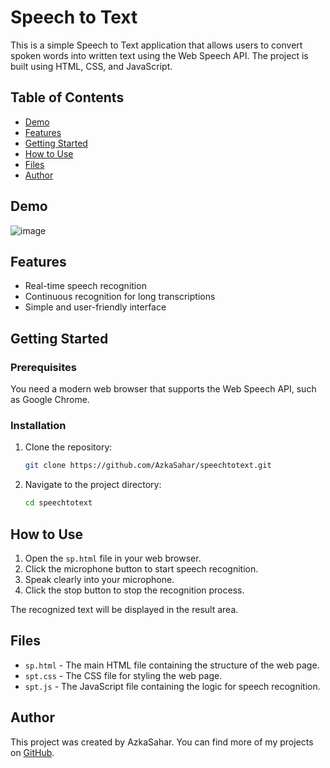 # Speech to Text

This is a simple Speech to Text application that allows users to convert spoken words into written text using the Web Speech API. The project is built using HTML, CSS, and JavaScript.

## Table of Contents

- [Demo](#demo)
- [Features](#features)
- [Getting Started](#getting-started)
- [How to Use](#how-to-use)
- [Files](#files)
- [Author](#author)

## Demo

![image](https://github.com/user-attachments/assets/45683c38-e0e4-4507-ae70-0f567b84023b)


## Features

- Real-time speech recognition
- Continuous recognition for long transcriptions
- Simple and user-friendly interface

## Getting Started

### Prerequisites

You need a modern web browser that supports the Web Speech API, such as Google Chrome.

### Installation

1. Clone the repository:
   ```sh
   git clone https://github.com/AzkaSahar/speechtotext.git
   ```
2. Navigate to the project directory:
   ```sh
   cd speechtotext
   ```

## How to Use

1. Open the `sp.html` file in your web browser.
2. Click the microphone button to start speech recognition.
3. Speak clearly into your microphone.
4. Click the stop button to stop the recognition process.

The recognized text will be displayed in the result area.

## Files

- `sp.html` - The main HTML file containing the structure of the web page.
- `spt.css` - The CSS file for styling the web page.
- `spt.js` - The JavaScript file containing the logic for speech recognition.

## Author

This project was created by AzkaSahar. You can find more of my projects on [GitHub](https://github.com/AzkaSahar).

